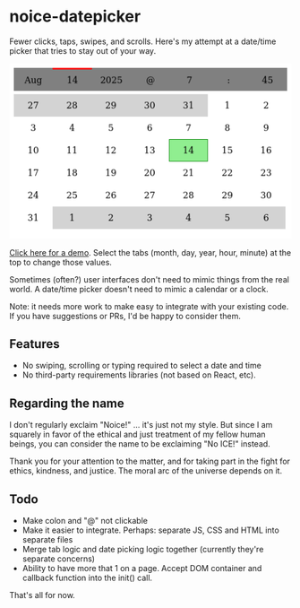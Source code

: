 # noice-datepicker

Fewer clicks, taps, swipes, and scrolls. Here's my attempt at a date/time picker that tries to stay out of your way.

![Screenshot of the noice-datepicker day/calendar view](./noice.png)

[Click here for a demo](https://alanszlosek.com/files/datetime.html). Select the tabs (month, day, year, hour, minute) at the top to change those values.

Sometimes (often?) user interfaces don't need to mimic things from the real world. A date/time picker doesn't need to mimic a calendar or a clock.

Note: it needs more work to make easy to integrate with your existing code. If you have suggestions or PRs, I'd be happy to consider them.

## Features

* No swiping, scrolling or typing required to select a date and time
* No third-party requirements libraries (not based on React, etc).

## Regarding the name

I don't regularly exclaim "Noice!" ... it's just not my style. But since I am squarely in favor of the ethical and just treatment of my fellow human beings, you can consider the name to be exclaiming "No ICE!" instead.

Thank you for your attention to the matter, and for taking part in the fight for ethics, kindness, and justice. The moral arc of the universe depends on it.

## Todo

* Make colon and "@" not clickable
* Make it easier to integrate. Perhaps: separate JS, CSS and HTML into separate files
* Merge tab logic and date picking logic together (currently they're separate concerns)
* Ability to have more that 1 on a page. Accept DOM container and callback function into the init() call.

That's all for now.
